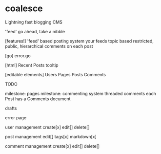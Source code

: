 # coalesce

Lightning fast blogging CMS

'feed'
go ahead, take a nibble

[features!]
'feed' based posting system
  your feeds
  topic based
  restricted, public, 
hierarchical comments on each post


[go]
error.go

[html]
Recent Posts tooltip

[editable elements]
Users
Pages
Posts
Comments

TODO

milestone: pages
milestone: commenting system
  threaded comments
  each Post has a Comments document

drafts

error page

user management
  create[x]
  edit[]
  delete[]

post management
  edit[]
  tags[x]
  markdown[x]

comment management
  create[x]
  edit[]
  delete[]

